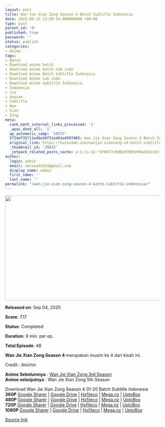 ```yaml
---
layout: post
title: Wan Jie Xian Zong Season 4 Batch Subtitle Indonesia
date: 2022-09-15 13:59:14.000000000 +00:00
type: post
parent_id: '0'
published: true
password: ''
status: publish
categories:
- Anime
tags:
- Batch
- Download anime batch
- download anime batch sub indo
- Download Anime Batch Subtitle Indonesia
- Download Anime sub indo
- Download Anime Subtitle Indonesia
- Indonesia
- Jie
- Season
- Subtitle
- Wan
- Xian
- Zong
meta:
  rank_math_internal_links_processed: '1'
  _wpas_done_all: '1'
  wp_automatic_camp: '29737'
  5724ef35711ed6e24f51e401e4597485: Wan Jie Xian Zong Season 4 Batch Subtitle Indonesia
  original_link: https://kusonime.com/wanjie-xianzong-s4-batch-subtitle-indonesia/
  _thumbnail_id: '29815'
  _jetpack_related_posts_cache: a:1:{s:32:"8f6677c9d6b0f903e98ad32ec61f8deb";a:2:{s:7:"expires";i:1663488537;s:7:"payload";a:3:{i:0;a:1:{s:2:"id";i:29820;}i:1;a:1:{s:2:"id";i:29826;}i:2;a:1:{s:2:"id";i:27114;}}}}
author:
  login: admin
  email: senseads014@gmail.com
  display_name: admin
  first_name: ''
  last_name: ''
permalink: "/wan-jie-xian-zong-season-4-batch-subtitle-indonesia/"
---
```

<p><img width="604" height="340" src="{{ site.baseurl }}/assets/2022/09/Wan-Jie-Xian-Zong-Season-4-604x340.jpg" class="attachment-thumb-large size-thumb-large wp-post-image" alt="" loading="lazy" title="Wan Jie Xian Zong Season 4 Batch Subtitle Indonesia" srcset="https://kusonime.com/wp-content/uploads/2022/02/Wan-Jie-Xian-Zong-Season-4-604x340.jpg 604w, https://kusonime.com/wp-content/uploads/2022/02/Wan-Jie-Xian-Zong-Season-4-300x169.jpg 300w, https://kusonime.com/wp-content/uploads/2022/02/Wan-Jie-Xian-Zong-Season-4-1024x576.jpg 1024w, https://kusonime.com/wp-content/uploads/2022/02/Wan-Jie-Xian-Zong-Season-4-768x432.jpg 768w, https://kusonime.com/wp-content/uploads/2022/02/Wan-Jie-Xian-Zong-Season-4-1536x864.jpg 1536w, https://kusonime.com/wp-content/uploads/2022/02/Wan-Jie-Xian-Zong-Season-4-520x293.jpg 520w, https://kusonime.com/wp-content/uploads/2022/02/Wan-Jie-Xian-Zong-Season-4.jpg 1920w" sizes="(max-width: 604px) 100vw, 604px" />
<p><b>Released on</b>: Sep 04, 2020</p>
<p>
<p><b>Score</b>: 7.17</p>
<p>
<p><b>Status</b>: Completed</p>
<p>
<p><b>Duration</b>: 8 min. per ep.</p>
<p>
<p><b>Total Episode</b>: 48</p>
<p>
<p><strong>Wan Jie Xian Zong Season 4 </strong> merupakan musim ke 4 dari kisah ini.</p>
<p>
<p>Credit : Anichin</p>
<p>
<p><strong>Anime Sebelumnya</strong> : <a href="https://kusonime.com/wanjie-xianzong-s3-batch-subtitle-indonesia/" target="_blank" rel="noopener">Wan Jie Xian Zong 3rd Season</a><br /> <strong>Anime selanjutnya</strong> : Wan Jie Xian Zong 5th Season</p>
<p>
<div class="smokeddl">
<div class="smokettl">Download Wan Jie Xian Zong Season 4 01-20 Batch Subtitle Indonesia</div>
<div class="smokeurl"><strong>360P</strong> <a href="https://acefile.co/f/67567625/kusonime-wonderland-s4-01-20-360p-rar" target="_blank" rel="noopener noreferrer">Google Sharer</a> | <a href="https://drive.google.com/uc?export=download&amp;id=18Yj6zj78RHYBYqxABXq51E1g9ZX5G99s" target="_blank" rel="noopener">Google Drive</a> | <a href="https://hxfile.co/pl4xh4tlz14g" target="_blank" rel="noopener">Hxfileco</a> | <a href="https://mega.nz/file/Y5Vx0IgI#-UA_ERqT7or6IAA5Q3KwPkML1FyGl7zALsef4amTE9g" target="_blank" rel="noopener">Mega.nz</a> | <a href="https://uptobox.com/gwh28nxl4did" target="_blank" rel="noopener">UptoBox</a></div>
<div class="smokeurl"><strong>480P</strong> <a href="https://acefile.co/f/67567630/kusonime-wonderland-s4-01-20-480p-rar" target="_blank" rel="noopener noreferrer">Google Sharer</a> | <a href="https://drive.google.com/uc?export=download&amp;id=12DAuHzYTy1HJgh7n1H4lUCm4UReC4Gk0" target="_blank" rel="noopener">Google Drive</a> | <a href="https://hxfile.co/g25918y0xghb" target="_blank" rel="noopener">Hxfileco</a> | <a href="https://mega.nz/file/1xMTwaSJ#WGy0Tdt0C6BTyQS2GYr6dGKkRDyxItoTV-txWBfSSUQ" target="_blank" rel="noopener">Mega.nz</a> | <a href="https://uptobox.com/v6l7cblym7rd" target="_blank" rel="noopener">UptoBox</a></div>
<div class="smokeurl"><strong>720P</strong> <a href="https://acefile.co/f/67567631/kusonime-wonderland-s4-01-20-720p-rar" target="_blank" rel="noopener noreferrer">Google Sharer</a> | <a href="https://drive.google.com/uc?export=download&amp;id=1CqhAaLK3jXL2XKE9wdL7ZFXmADUpFiVH" target="_blank" rel="noopener">Google Drive</a> | <a href="https://hxfile.co/eqsfrbqjszvx" target="_blank" rel="noopener">Hxfileco</a> | <a href="https://mega.nz/file/IhEzUKqS#7ihe3Xqv3pWZ7dRT2goeagFmDxzQyYGvsRIe9fKSanY" target="_blank" rel="noopener">Mega.nz</a> | <a href="https://uptobox.com/f0hwzce6qc30" target="_blank" rel="noopener">UptoBox</a></div>
<div class="smokeurl"><strong>1080P</strong> <a href="https://acefile.co/f/67567632/kusonime-wonderland-s4-01-20-1080p-rar" target="_blank" rel="noopener noreferrer">Google Sharer</a> | <a href="https://drive.google.com/uc?export=download&amp;id=1blhCJ_KivLXDs9z41g1VpABVDe_16rRY" target="_blank" rel="noopener">Google Drive</a> | <a href="https://hxfile.co/9rhs54rgnep3" target="_blank" rel="noopener">Hxfileco</a> | <a href="https://mega.nz/file/diYBUC5I#sJTaH5SMT4CFmgrk8OY6_EzPg45CbEndJ5hYKcwC9ME" target="_blank" rel="noopener">Mega.nz</a> | <a href="https://uptobox.com/yyk6k04ey5js" target="_blank" rel="noopener">UptoBox</a></div>
</div>
<p><a href="https://kusonime.com/wanjie-xianzong-s4-batch-subtitle-indonesia/">Source link </a></p>
